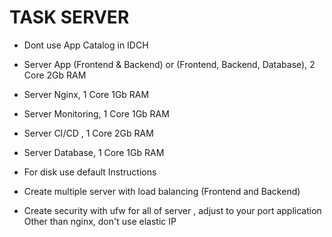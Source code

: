 # TASK SERVER


- Dont use App Catalog in IDCH

- Server App (Frontend & Backend) or (Frontend, Backend, Database), 2 Core 2Gb RAM

- Server Nginx, 1 Core 1Gb RAM

- Server Monitoring, 1 Core 1Gb RAM

- Server CI/CD , 1 Core 2Gb RAM

- Server Database, 1 Core 1Gb RAM

- For disk use default Instructions

- Create multiple server with load balancing (Frontend and Backend)

- Create security with ufw for all of server , adjust to your port application
Other than nginx, don't use elastic IP

